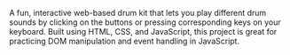 A fun, interactive web-based drum kit that lets you play different drum sounds by clicking on the buttons or pressing corresponding keys on your keyboard. Built using HTML, CSS, and JavaScript, this project is great for practicing DOM manipulation and event handling in JavaScript.
